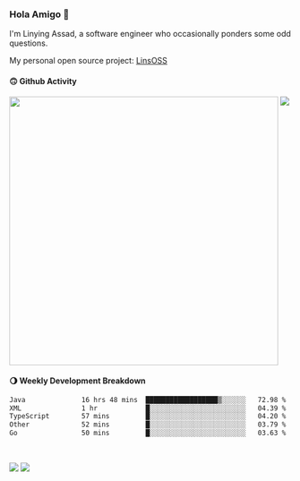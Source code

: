 ### Hola Amigo 🤣   

I'm Linying Assad, a software engineer who occasionally ponders some odd questions.  

My personal open source project: [LinsOSS](https://github.com/linsoss)
 
#### 🙃 Github Activity 
<div>
  <img src="https://github-readme-stats.vercel.app/api?username=al-assad&show_icons=true" align="top" style="display: inline-block;" width="480"/>
  <img src="https://github-readme-stats.vercel.app/api/top-langs/?username=al-assad&hide=css,html&langs_count=8&layout=compact" align="top" style="display: inline-block;"/>
</div>

#### 🌖 Weekly Development Breakdown
<!--START_SECTION:waka-->

```txt
Java              16 hrs 48 mins  ██████████████████▒░░░░░░   72.98 %
XML               1 hr            █░░░░░░░░░░░░░░░░░░░░░░░░   04.39 %
TypeScript        57 mins         █░░░░░░░░░░░░░░░░░░░░░░░░   04.20 %
Other             52 mins         █░░░░░░░░░░░░░░░░░░░░░░░░   03.79 %
Go                50 mins         █░░░░░░░░░░░░░░░░░░░░░░░░   03.63 %
```

<!--END_SECTION:waka-->

<br>

<a href="https://twitter.com/assad_lin"><img src="https://img.shields.io/badge/Twitter-@assad__lin-blue?style=flat&logo=twitter" /></a>
<a href="https://al-assad.github.io"><img src="https://img.shields.io/badge/Blogs-Linying_Assad's_Blog-yellow?style=flat&logo=github" /></a>

